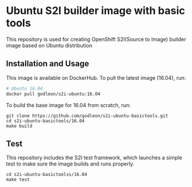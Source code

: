# Ubuntu S2I builder image with basic tools
This repository is used for creating OpenShift S2I(Source to Image) builder image based on Ubuntu distribution

## Installation and Usage

This image is available on DockerHub. To pull the latest image (16.04), run:

```bash
# Ubuntu 16.04
docker pull godleon/s2i-ubuntu:16.04
```

To build the base image for 16.04 from scratch, run:

```
git clone https://github.com/godleon/s2i-ubuntu-basictools.git
cd s2i-ubuntu-basictools/16.04
make build
```

## Test

This repository includes the S2I test framework, which launches a simple test to make sure the image builds and runs properly.

```
cd s2i-ubuntu-basictoolss/16.04
make test
```